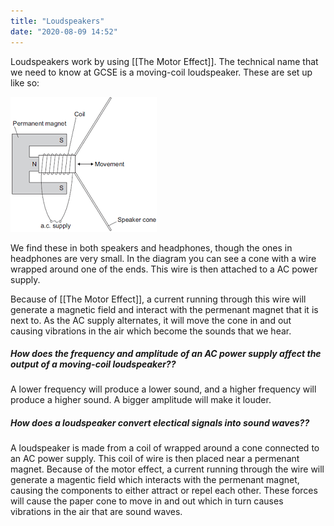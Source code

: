 ```yaml
---
title: "Loudspeakers"
date: "2020-08-09 14:52"
---
```


Loudspeakers work by using [[The Motor Effect]]. The technical name that we need to know at GCSE is a moving-coil loudspeaker. These are set up like so:

![A Moving Coil Loudspeaker](attachments/moving-coil-loudspeaker.png)

We find these in both speakers and headphones, though the ones in headphones are very small. In the diagram you can see a cone with a wire wrapped around one of the ends. This wire is then attached to a AC power supply.

Because of [[The Motor Effect]], a current running through this wire will generate a magnetic field and interact with the permenant magnet that it is next to. As the AC supply alternates, it will move the cone in and out causing vibrations in the air which become the sounds that we hear.

##### How does the frequency and amplitude of an AC power supply affect the output of a moving-coil loudspeaker??
A lower frequency will produce a lower sound, and a higher frequency will produce a higher sound. A bigger amplitude will make it louder.

##### How does a loudspeaker convert electical signals into sound waves??
A loudspeaker is made from a coil of wrapped around a cone connected to an AC power supply. This coil of wire is then placed near a permenant magnet. Because of the motor effect, a current running through the wire will generate a magentic field which interacts with the permenant magnet, causing the components to either attract or repel each other. These forces will cause the paper cone to move in and out which in turn causes vibrations in the air that are sound waves.